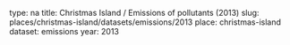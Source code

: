 type: na
title: Christmas Island / Emissions of pollutants (2013)
slug: places/christmas-island/datasets/emissions/2013
place: christmas-island
dataset: emissions
year: 2013
